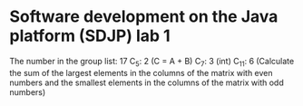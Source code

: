 # Software development on the Java platform (SDJP) lab 1
The number in the group list: 17
C<sub>5</sub>: 2 (C = A + B)
C<sub>7</sub>: 3 (int)
C<sub>11</sub>: 6 (Calculate the sum of the largest elements in the columns of the matrix with even numbers and the smallest elements in the columns of the matrix with odd numbers)
